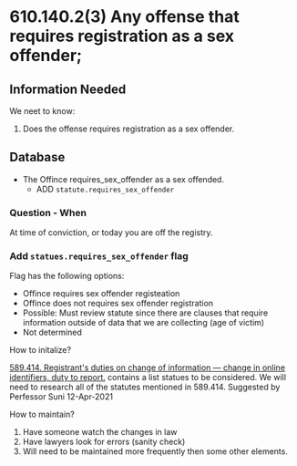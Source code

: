 # 610.140.2(3) Any offense that requires registration as a sex offender;

## Information Needed

We neet to know:

1. Does the offense requires registration as a sex offender.

## Database

* The Offince requires_sex_offender as a sex offended.
   * ADD `statute.requires_sex_offender`

### Question - When

At time of conviction, or today you are off the registry.

### Add `statues.requires_sex_offender` flag

Flag has the following options:

* Offince requires sex offender registeation
* Offince does not requires sex offender registration
* Possible: Must review statute since there are clauses that require information outside of data that we are collecting (age of victim)
* Not determined

How to initalize?

[589.414.  Registrant's duties on change of information — change in online identifiers, duty to report.](https://www.revisor.mo.gov/main/OneSection.aspx?section=589.414) contains a list statues to be considered. We will need to research all of the statutes mentioned in 589.414. Suggested by Perfessor Suni 12-Apr-2021

How to maintain?

1. Have someone watch the changes in law
2. Have lawyers look for errors (sanity check)
3. Will need to be maintained more frequently then some other elements.


